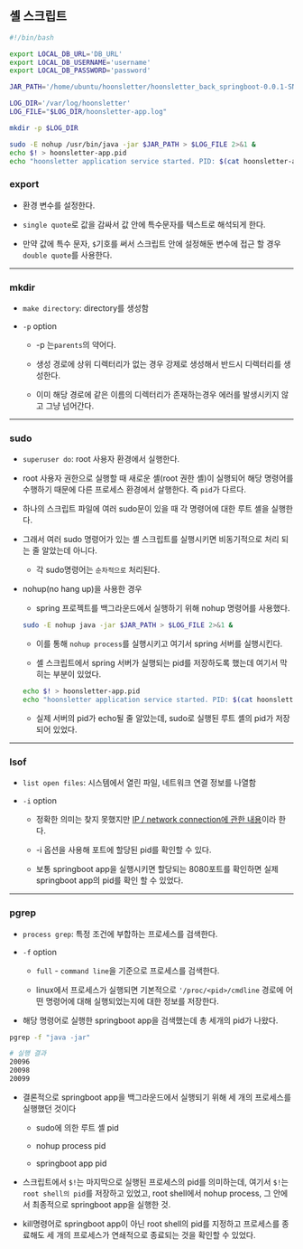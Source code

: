 ## 셸 스크립트

```sh
#!/bin/bash

export LOCAL_DB_URL='DB_URL'
export LOCAL_DB_USERNAME='username'
export LOCAL_DB_PASSWORD='password'

JAR_PATH='/home/ubuntu/hoonsletter/hoonsletter_back_springboot-0.0.1-SNAPSHOT.jar'

LOG_DIR='/var/log/hoonsletter'
LOG_FILE="$LOG_DIR/hoonsletter-app.log"

mkdir -p $LOG_DIR

sudo -E nohup /usr/bin/java -jar $JAR_PATH > $LOG_FILE 2>&1 &
echo $! > hoonsletter-app.pid
echo "hoonsletter application service started. PID: $(cat hoonsletter-app.pid)"
```

### export

- 환경 변수를 설정한다.

- `single quote`로 값을 감싸서 값 안에 특수문자를 텍스트로 해석되게 한다.

- 만약 값에 특수 문자, `$`기호를 써서 스크립트 안에 설정해둔 변수에 접근 할 경우 `double quote`를 사용한다.

<hr />

### mkdir

- `make directory`: directory를 생성함

- `-p` option

  - -p 는`parents`의 약어다.

  - 생성 경로에 상위 디렉터리가 없는 경우 강제로 생성해서 반드시 디렉터리를 생성한다.

  - 이미 해당 경로에 같은 이름의 디렉터리가 존재하는경우 에러를 발생시키지 않고 그냥 넘어간다.

<hr />

### sudo

- `superuser do`: root 사용자 환경에서 실행한다.

- root 사용자 권한으로 실행할 때 새로운 셸(root 권한 셸)이 실행되어 해당 명령어를 수행하기 때문에 다른 프로세스 환경에서 살행한다. 즉 `pid`가 다르다.

- 하나의 스크립트 파일에 여러 sudo문이 있을 때 각 명령어에 대한 루트 셸을 실행한다.

- 그래서 여러 sudo 명령어가 있는 셸 스크립트를 실행시키면 비동기적으로 처리 되는 줄 알았는데 아니다.

  - 각 sudo명령어는 `순차적으로` 처리된다.

- nohup(no hang up)을 사용한 경우

  - spring 프로젝트를 백그라운드에서 실행하기 위해 nohup 명령어를 사용했다.

  ```sh
  sudo -E nohup java -jar $JAR_PATH > $LOG_FILE 2>&1 &
  ```

  - 이를 통해 `nohup process`를 실행시키고 여기서 spring 서버를 실행시킨다.

  - 셸 스크립트에서 spring 서버가 실행되는 pid를 저장하도록 했는데 여기서 막히는 부분이 있었다.

  ```sh
  echo $! > hoonsletter-app.pid
  echo "hoonsletter application service started. PID: $(cat hoonsletter-app.pid)"
  ```

  - 실제 서버의 pid가 echo될 줄 알았는데, sudo로 실행된 루트 셸의 pid가 저장되어 있었다.

<hr />

### lsof

- `list open files`: 시스템에서 열린 파일, 네트워크 연결 정보를 나열함

- `-i` option

  - 정확한 의미는 찾지 못했지만 [IP / network connection에 관한 내용](https://www.ubuntu-user.com/Magazine/Archive/2016/31/lsof-finds-shows-and-searches-data-streams)이라 한다.

  - -i 옵션을 사용해 포트에 할당된 pid를 확인할 수 있다.

  - 보통 springboot app을 실행시키면 할당되는 8080포트를 확인하면 실제 springboot app의 pid를 확인 할 수 있었다.

<hr />

### pgrep

- `process grep`: 특정 조건에 부합하는 프로세스를 검색한다.

- `-f` option

  - `full` - `command line`을 기준으로 프로세스를 검색한다.

  - linux에서 프로세스가 실행되면 기본적으로 `'/proc/<pid>/cmdline` 경로에 어떤 명령어에 대해 실행되었는지에 대한 정보를 저장한다.

- 해당 명령어로 실행한 springboot app을 검색했는데 총 세개의 pid가 나왔다.

```sh
pgrep -f "java -jar"

# 실행 결과
20096
20098
20099
```

- 결론적으로 springboot app을 백그라운드에서 실행되기 위해 세 개의 프로세스를 실행했던 것이다

  - sudo에 의한 루트 셸 pid

  - nohup process pid

  - springboot app pid

- 스크립트에서 `$!`는 마지막으로 실행된 프로세스의 pid를 의미하는데, 여기서 `$!`는 `root shell의 pid`를 저장하고 있었고, root shell에서 nohup process, 그 안에서 최종적으로 springboot app을 실행한 것.

- kill명령어로 springboot app이 아닌 root shell의 pid를 지정하고 프로세스를 종료해도 세 개의 프로세스가 연쇄적으로 종료되는 것을 확인할 수 있었다.

